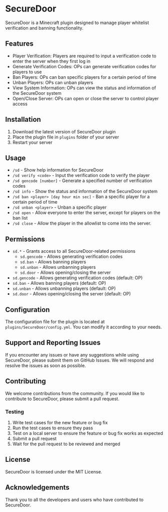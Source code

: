 # SecureDoor

SecureDoor is a Minecraft plugin designed to manage player whitelist verification and banning functionality.

## Features

* Player Verification: Players are required to input a verification code to enter the server when they first log in
* Generate Verification Codes: OPs can generate verification codes for players to use
* Ban Players: OPs can ban specific players for a certain period of time
* Unban Players: OPs can unban players
* View System Information: OPs can view the status and information of the SecureDoor system
* Open/Close Server: OPs can open or close the server to control player access

## Installation

1. Download the latest version of SecureDoor plugin
2. Place the plugin file in `plugins` folder of your server
3. Restart your server

## Usage

* `/sd` - Show help information for SecureDoor
* `/sd verify <code>` - Input the verification code to verify the player
* `/sd gencode [number]` - Generate a specified number of verification codes
* `/sd info` - Show the status and information of the SecureDoor system
* `/sd ban <player> [day hour min sec]` - Ban a specific player for a certain period of time
* `/sd unban <player>` - Unban a specific player
* `/sd open` - Allow everyone to enter the server, except for players on the ban list
* `/sd close` - Allow the player in the allowlist to come into the server.

## Permissions

* `sd.*` - Grants access to all SecureDoor-related permissions
  * `sd.gencode` - Allows generating verification codes
  * `sd.ban` - Allows banning players
  * `sd.unban` - Allows unbanning players
  * `sd.door` - Allows opening/closing the server
* `sd.gencode` - Allows generating verification codes (default: OP)
* `sd.ban` - Allows banning players (default: OP)
* `sd.unban` - Allows unbanning players (default: OP)
* `sd.door` - Allows opening/closing the server (default: OP)

## Configuration

The configuration file for the plugin is located at `plugins/SecureDoor/config.yml`. You can modify it according to your needs.

## Support and Reporting Issues

If you encounter any issues or have any suggestions while using SecureDoor, please submit them on GitHub Issues. We will respond and resolve the issues as soon as possible.

## Contributing

We welcome contributions from the community. If you would like to contribute to SecureDoor, please submit a pull request.

### Testing

1. Write test cases for the new feature or bug fix
2. Run the test cases to ensure they pass
3. Test on a local server to ensure the feature or bug fix works as expected
4. Submit a pull request
5. Wait for the pull request to be reviewed and merged

## License

SecureDoor is licensed under the MIT License.

## Acknowledgements

Thank you to all the developers and users who have contributed to SecureDoor.